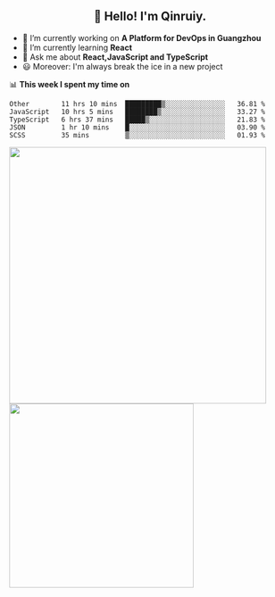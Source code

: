 <h2 align="center">👋 Hello! I'm Qinruiy.</h2>


- 🔭 I’m currently working on **A Platform for DevOps in Guangzhou**
- 🌱 I’m currently learning **React**
- 💬 Ask me about **React,JavaScript and TypeScript**
- 😃 Moreover: I'm always break the ice in a new project

📊 **This week I spent my time on**

<!--START_SECTION:waka-->
```text
Other        11 hrs 10 mins  █████████▒░░░░░░░░░░░░░░░   36.81 % 
JavaScript   10 hrs 5 mins   ████████▒░░░░░░░░░░░░░░░░   33.27 % 
TypeScript   6 hrs 37 mins   █████▒░░░░░░░░░░░░░░░░░░░   21.83 % 
JSON         1 hr 10 mins    █░░░░░░░░░░░░░░░░░░░░░░░░   03.90 % 
SCSS         35 mins         ▒░░░░░░░░░░░░░░░░░░░░░░░░   01.93 % 
```
<!--END_SECTION:waka-->

<p>
<img align="left" width="460" src="https://github-readme-stats.vercel.app/api?username=Qinruiy&custom_title=Qrinruiy's Github Stats&theme=graywhite&hide_border=true"/> <img align="left" width="330" src="https://github-readme-stats.vercel.app/api/top-langs/?username=Qinruiy&layout=compact&theme=graywhite&hide_border=true"/>
</p>
